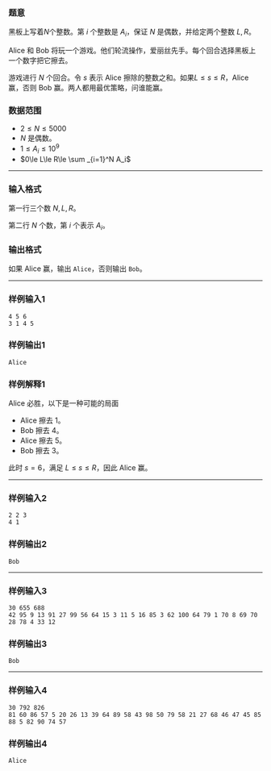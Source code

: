 ### 题意 

黑板上写着$N$个整数。第 $i$ 个整数是 $A_i$，保证 $N$ 是偶数，并给定两个整数 $L,R$。

Alice 和 Bob 将玩一个游戏。他们轮流操作，爱丽丝先手。每个回合选择黑板上一个数字把它擦去。

游戏进行 $N$ 个回合。令 $s$ 表示 Alice 擦除的整数之和。如果$L\le s\le R$，Alice 赢，否则 Bob 赢。两人都用最优策略，问谁能赢。

### 数据范围

- $2\le N\le 5000$
- $N$ 是偶数。
- $1\le A_i\le 10^9$
- $0\le L\le R\le \sum _{i=1}^N A_i$

---

### 输入格式

第一行三个数 $N,L,R$。

第二行 $N$ 个数，第 $i$ 个表示 $A_i$。

### 输出格式

如果 Alice 赢，输出 `Alice`，否则输出 `Bob`。

---

### 样例输入1

```
4 5 6
3 1 4 5
```

### 样例输出1

```
Alice
```

### 样例解释1

Alice 必胜，以下是一种可能的局面

- Alice 擦去 $1$。
- Bob 擦去 $4$。
- Alice 擦去 $5$。
- Bob 擦去 $3$。

此时 $s=6$，满足 $L\le s\le R$，因此 Alice 赢。

---

### 样例输入2

```
2 2 3
4 1
```

### 样例输出2

```
Bob
```

---

### 样例输入3

```
30 655 688
42 95 9 13 91 27 99 56 64 15 3 11 5 16 85 3 62 100 64 79 1 70 8 69 70 28 78 4 33 12
```

### 样例输出3

```
Bob
```

---

### 样例输入4

```
30 792 826
81 60 86 57 5 20 26 13 39 64 89 58 43 98 50 79 58 21 27 68 46 47 45 85 88 5 82 90 74 57
```

### 样例输出4

```
Alice
```